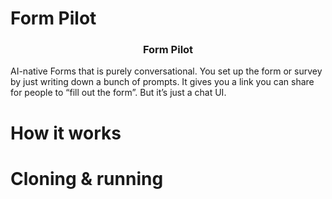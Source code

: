 # Form Pilot

  <h3 align="center">Form Pilot</h3>
<p align="center">

AI-native Forms that is purely conversational. You set up the form or survey by just writing down a bunch of prompts. It gives you a link you can share for people to “fill out the form”. But it’s just a chat UI.

</p>

</p>

# How it works

# Cloning & running
